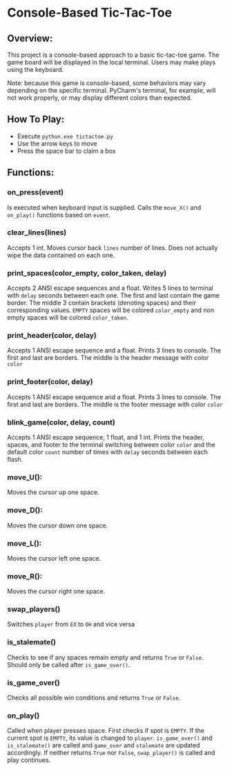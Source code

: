 # Console-Based Tic-Tac-Toe
## Overview:
This project is a console-based approach to a basic tic-tac-toe game. The game board will be displayed in the local terminal. Users may make plays using the keyboard.

Note: because this game is console-based, some behaviors may vary depending on the specific terminal. PyCharm's terminal, for example, will not work properly, or may display different colors than expected.

## How To Play:
- Execute ```python.exe tictactoe.py```
- Use the arrow keys to move
- Press the space bar to claim a box  

## Functions:
### **on_press(event)**
Is executed when keyboard input is supplied. Calls the ```move_X()``` and ```on_play()``` functions based on ```event```.
### **clear_lines(lines)**
 Accepts 1 int. Moves cursor back ```lines``` number of lines. Does not actually wipe the data contained on each one.
 ### **print_spaces(color_empty, color_taken, delay**)
 Accepts 2 ANSI escape sequences and a float. Writes 5 lines to terminal with ```delay``` seconds between each one. The first and last contain the game border. The middle 3 contain brackets (denoting spaces) and their corresponding values. ```EMPTY``` spaces will be colored ```color_empty``` and non empty spaces will be colored ```color_taken```.
 ### **print_header(color, delay)**
 Accepts 1 ANSI escape sequence and a float. Prints 3 lines to console. The first and last are borders. The middle is the header message with color ```color```
 ### **print_footer(color, delay)**
 Accepts 1 ANSI escape sequence and a float. Prints 3 lines to console. The first and last are borders. The middle is the footer message with color ```color```
 ### **blink_game(color, delay, count)**
 Accepts 1 ANSI escape sequence, 1 float, and 1 int. Prints the header, spaces, and footer to the terminal switching between color ```color``` and the default color ```count``` number of times with ```delay``` seconds between each flash.
 ### **move_U():**
 Moves the cursor up one space.
 ### **move_D():**
 Moves the cursor down one space.
 ### **move_L():**
 Moves the cursor left one space.
 ### **move_R():**
 Moves the cursor right one space.
 ### **swap_players()**
 Switches ```player``` from ```EX``` to ```OH``` and vice versa
 ### **is_stalemate()**
 Checks to see if any spaces remain empty and returns ```True``` or ```False```. Should only be called after ```is_game_over()```.
 ### **is_game_over()**
 Checks all possible win conditions and returns ```True``` or ```False```.
 ### **on_play()**
 Called when player presses space. First checks if spot is ```EMPTY```. If the current spot is ```EMPTY```, its value is changed to ```player```. ```is_game_over()``` and ```is_stalemate()``` are called and ```game_over``` and ```stalemate``` are updated accordingly. If neither returns ```True``` nor ```False```, ```swap_player()``` is called and play continues.
